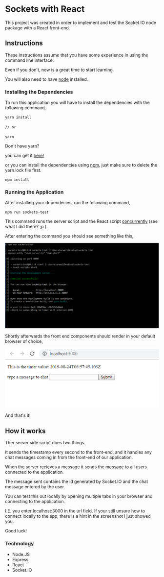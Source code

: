# Sockets with React

This project was created in order to implement and test the Socket.IO node package with a React front-end.

## Instructions

These instructions assume that you have some experience in using the command line interface.

Even if you don't, now is a great time to start learning.

You will also need to have [node](https://nodejs.org/en/download/) installed.

### Installing the Dependencies

To run this application you will have to install the dependencies with the following command,

```
yarn install

// or

yarn
```

Don't have yarn?

you can get it [here!](https://yarnpkg.com/en/)

or you can install the dependencies using [npm](https://www.npmjs.com/get-npm), just make sure to delete the yarn.lock file first.

```
npm install
```

### Running the Application

After installing your dependecies, run the following command,

```
npm run sockets-test
```

This command runs the server script and the React script [concurrently](https://www.npmjs.com/package/concurrently) (see what I did there? ;p ).

After entering the command you should see something like this,

![CLI console logs](./public/img/npm_run_sockets-test.PNG)

Shortly afterwards the front end components should render in your default browser of choice,

![browser screenshot](./public/img/front-end-example.PNG)

And that's it!

## How it works

Ther server side script does two things.

It sends the timestamp every second to the front-end, and it handles any chat messages coming in from the front-end of our application.

When the server recieves a message it sends the message to all users connected to the application.

The message sent contains the id generated by Socket.IO and the chat message entered by the user.

You can test this out locally by opening multiple tabs in your browser and connecting to the application.

I.E. you enter localhost:3000 in the url field. If your still unsure how to connect locally to the app, there is a hint in the screenshot I just showed you.

Good luck!

### Technology

 - Node.JS
 - Express
 - React
 - Socket.IO